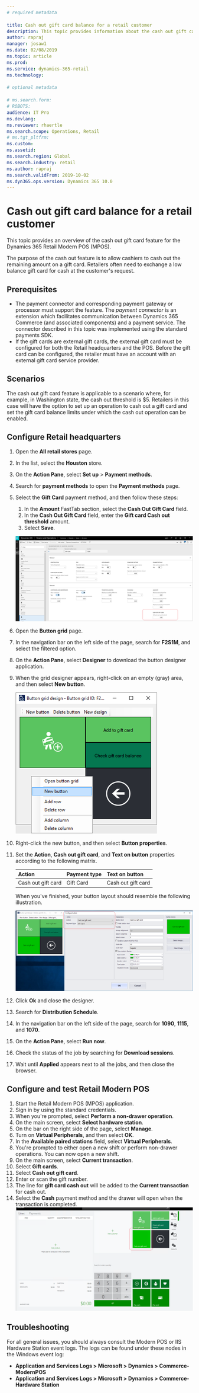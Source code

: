 ```yaml
---
# required metadata

title: Cash out gift card balance for a retail customer
description: This topic provides information about the cash out gift card functionality that is available in Microsoft Dynamics 365 Commerce.
author: rapraj
manager: josaw1
ms.date: 02/08/2019
ms.topic: article
ms.prod:
ms.service: dynamics-365-retail
ms.technology: 

# optional metadata

# ms.search.form: 
# ROBOTS: 
audience: IT Pro
ms.devlang: 
ms.reviewer: rhaertle
ms.search.scope: Operations, Retail
# ms.tgt_pltfrm: 
ms.custom: 
ms.assetid: 
ms.search.region: Global
ms.search.industry: retail
ms.author: rapraj
ms.search.validFrom: 2019-10-02
ms.dyn365.ops.version: Dynamics 365 10.0
---
```


# Cash out gift card balance for a retail customer

This topic provides an overview of the cash out gift card feature for the Dynamics 365 Retail Modern POS (MPOS). 

The purpose of the cash out feature is to allow cashiers to cash out the remaining amount on a gift card. Retailers often need to exchange a low balance gift card for cash at the customer's request. 

## Prerequisites
- The payment connector and corresponding payment gateway or processor must support the feature. The *payment connector* is an extension which facilitates communication between Dynamics 365 Commerce (and associated components) and a payment service. The connector described in this topic was implemented using the standard payments SDK.
- If the gift cards are external gift cards, the external gift card must be configured for both the Retail headquarters and the POS. Before the gift card can be configured, the retailer must have an account with an external gift card service provider.

## Scenarios
The cash out gift card feature is applicable to a scenario where, for example, in Washington state, the cash out threshold is $5. Retailers in this case will have the option to set up an operation to cash out a gift card and set the gift card balance limits under which the cash out operation can be enabled.

## Configure Retail headquarters

1. Open the **All retail stores** page.
2. In the list, select the **Houston** store.
3. On the **Action Pane**, select **Set up** &gt; **Payment methods**.
4. Search for **payment methods** to open the **Payment methods** page.
5. Select the **Gift Card** payment method, and then follow these steps:

    1. In the **Amount** FastTab section, select the **Cash Out Gift Card** field.
    2. In the **Cash Out Gift Card** field, enter the **Gift card Cash out threshold** amount.
    3. Select **Save**.

    ![Setting the Gift card threshold](./media/GiftCardCashout01.png)

6. Open the **Button grid** page.
7. In the navigation bar on the left side of the page, search for **F2S1M**, and select the filtered option.
8. On the **Action Pane**, select **Designer** to download the button designer application.
9. When the grid designer appears, right-click on an empty (gray) area, and then select **New button**.

    ![New button](./media/07.png)

10. Right-click the new button, and then select **Button properties**.
11. Set the **Action**, **Cash out gift card**, and **Text on button** properties according to the following matrix.

    | Action            | Payment type       | Text on button        |
    |-------------------|--------------------|-----------------------|
    |Cash out gift card |     Gift Card      | Cash out gift card    |

    When you've finished, your button layout should resemble the following illustration.

    ![Completed button layout](./media/GiftCardCashout02.png)

12. Click **Ok** and close the designer.
13. Search for **Distribution Schedule**.
14. In the navigation bar on the left side of the page, search for **1090**, **1115**, and **1070**.
15. On the **Action Pane**, select **Run now**.
16. Check the status of the job by searching for **Download sessions**.
17. Wait until **Applied** appears next to all the jobs, and then close the browser.


## Configure and test Retail Modern POS

1. Start the Retail Modern POS (MPOS) application.
2. Sign in by using the standard credentials.
3. When you're prompted, select **Perform a non-drawer operation**.
4. On the main screen, select **Select hardware station**.
5. On the bar on the right side of the page, select **Manage**.
6. Turn on **Virtual Peripherals**, and then select **OK**.
7. In the **Available paired stations** field, select **Virtual Peripherals**.
8. You're prompted to either open a new shift or perform non-drawer operations. You can now open a new shift.
9. On the main screen, select **Current transaction**.
10. Select **Gift cards**.
11. Select **Cash out gift card**.
12. Enter or scan the gift number.
13. The line for **gift card cash out** will be added to the **Current transaction** for cash out.
14. Select the **Cash** payment method and the drawer will open when the transaction is completed. 
       ![Completed button layout](./media/GiftCardCashout03.png)

## Troubleshooting 

For all general issues, you should always consult the Modern POS or IIS Hardware Station event logs. The logs can be found under these nodes in the Windows event log:
  - **Application and Services Logs > Microsoft > Dynamics > Commerce-ModernPOS**
  - **Application and Services Logs > Microsoft > Dynamics > Commerce-Hardware Station**
